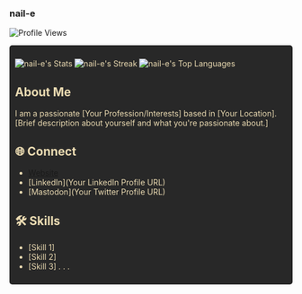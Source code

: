 ### nail-e
![Profile Views](https://komarev.com/ghpvc/?username=nail-e)
<div style="background-color: #282828; color: #ebdbb2; padding: 10px; border-radius: 5px;">

![nail-e's Stats](https://github-readme-stats.vercel.app/api?username=nail-e&theme=dark&show_icons=true&hide_border=true&count_private=true)
![nail-e's Streak](https://github-readme-streak-stats.herokuapp.com/?user=nail-e&theme=dark&hide_border=true)
![nail-e's Top Languages](https://github-readme-stats.vercel.app/api/top-langs/?username=nail-e&theme=dark&show_icons=true&hide_border=true&layout=compact)

## About Me
I am a passionate [Your Profession/Interests] based in [Your Location]. [Brief description about yourself and what you're passionate about.]

## 🌐 Connect
- [Website](https://www.elianrieza.dev)
- [LinkedIn](Your LinkedIn Profile URL)
- [Mastodon](Your Twitter Profile URL)

## 🛠️ Skills
- [Skill 1]
- [Skill 2]
- [Skill 3]
  .
  .
  .


